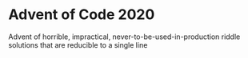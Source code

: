 Advent of Code 2020
========================


Advent of horrible, impractical, never-to-be-used-in-production riddle solutions that are reducible to a single line
